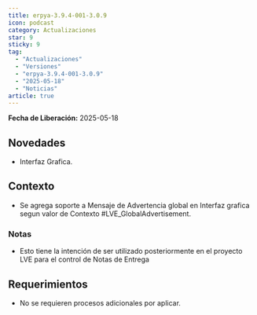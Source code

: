 ```yaml
---
title: erpya-3.9.4-001-3.0.9
icon: podcast
category: Actualizaciones
star: 9
sticky: 9
tag:
  - "Actualizaciones"
  - "Versiones"
  - "erpya-3.9.4-001-3.0.9"
  - "2025-05-18"
  - "Noticias"
article: true
---
```


**Fecha de Liberación:** 2025-05-18

## Novedades

- Interfaz Grafica.

## Contexto

- Se agrega soporte a Mensaje de Advertencia global en Interfaz grafica segun valor de Contexto #LVE_GlobalAdvertisement.

### Notas

- Esto tiene la intención de ser utilizado posteriormente en el proyecto LVE para el control de Notas de Entrega

## Requerimientos

- No se requieren procesos adicionales por aplicar.
